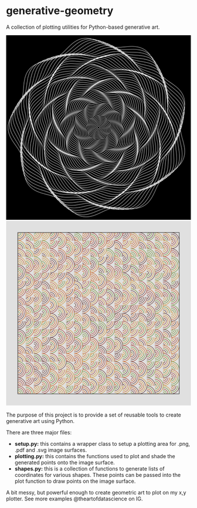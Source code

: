# generative-geometry
A collection of plotting utilities for Python-based generative art.

![](example.png ) ![](example2.png )

The purpose of this project is to provide a set of reusable tools to create generative art using Python. 

There are three major files:
- **setup.py:** this contains a wrapper class to setup a plotting area for .png, .pdf and .svg image surfaces.
- **plotting.py:** this contains the functions used to plot and shade the generated points onto the image surface.
- **shapes.py:** this is a collection of functions to generate lists of coordinates for various shapes. These points
 can be passed into the plot function to draw points on the image surface.
 
 A bit messy, but powerful enough to create geometric art to plot on my x,y plotter. See more examples
  @theartofdatascience on IG.